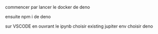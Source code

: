 commencer par lancer le docker de deno

ensuite npm i de deno

sur VSCODE en ouvrant le ipynb choisir existing jupiter env
choisir deno